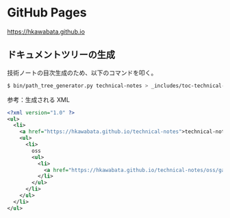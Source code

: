 # GitHub Pages
https://hkawabata.github.io

## ドキュメントツリーの生成

技術ノートの目次生成のため、以下のコマンドを叩く。

```bash
$ bin/path_tree_generator.py technical-notes > _includes/toc-technical-notes.xml
```

参考：生成される XML
```xml
<?xml version="1.0" ?>
<ul>
  <li>
    <a href="https://hkawabata.github.io/technical-notes">technical-notes</a>
    <ul>
      <li>
        oss
        <ul>
          <li>
            <a href="https://hkawabata.github.io/technical-notes/oss/gatling">gatling</a>
          </li>
        </ul>
      </li>
    </ul>
  </li>
</ul>
```
